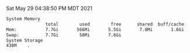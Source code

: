 Sat May 29 04:38:50 PM MDT 2021
```bash
System Memory
               total        used        free      shared  buff/cache   available
Mem:           7.7Gi       566Mi       5.5Gi       7.0Mi       1.6Gi       6.8Gi
Swap:          7.7Gi        58Mi       7.6Gi
System Storage
438M	.
```
